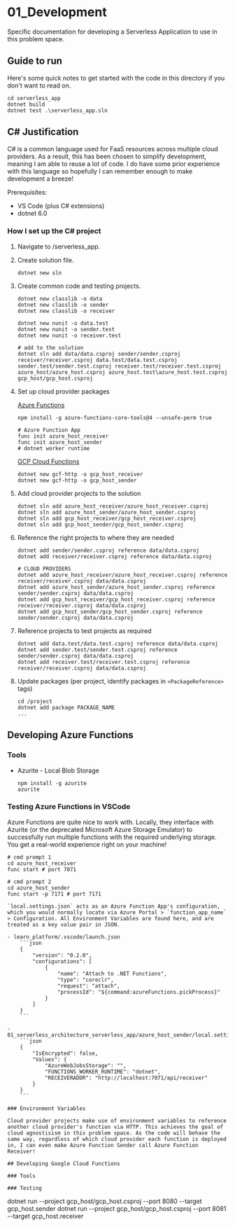 # 01_Development

Specific documentation for developing a Serverless Application to use in this problem space.

## Guide to run

Here's some quick notes to get started with the code in this directory if you don't want to read on.
```
cd serverless_app
dotnet build
dotnet test .\serverless_app.sln
```

## C# Justification

C# is a common language used for FaaS resources across multiple cloud providers. As a result, this has been chosen to simplify development, meaning I am able to reuse a lot of code. I do have some prior experience with this language so hopefully I can remember enough to make development a breeze!

Prerequisites:

- VS Code (plus C# extensions)
- dotnet 6.0

### How I set up the C# project

1. Navigate to /serverless_app.
1. Create solution file.
    ```
    dotnet new sln
    ```
1. Create common code and testing projects.
    ```
    dotnet new classlib -o data
    dotnet new classlib -o sender
    dotnet new classlib -o receiver

    dotnet new nunit -o data.test
    dotnet new nunit -o sender.test
    dotnet new nunit -o receiver.test
    
    # add to the solution
    dotnet sln add data/data.csproj sender/sender.csproj receiver/receiver.csproj data.test/data.test.csproj sender.test/sender.test.csproj receiver.test/receiver.test.csproj azure_host/azure_host.csproj azure_host.test\azure_host.test.csproj gcp_host/gcp_host.csproj
    ```
1. Set up cloud provider packages

    [Azure Functions](https://docs.microsoft.com/en-us/azure/azure-functions/functions-develop-vs-code?tabs=csharp)
    ```
    npm install -g azure-functions-core-tools@4 --unsafe-perm true

    # Azure Function App
    func init azure_host_receiver
    func init azure_host_sender
    # dotnet worker runtime
    ```
    [GCP Cloud Functions]()
    ```
    dotnet new gcf-http -o gcp_host_receiver
    dotnet new gcf-http -o gcp_host_sender
    ```
1. Add cloud provider projects to the solution
    ```
    dotnet sln add azure_host_receiver/azure_host_receiver.csproj
    dotnet sln add azure_host_sender/azure_host_sender.csproj
    dotnet sln add gcp_host_receiver/gcp_host_receiver.csproj
    dotnet sln add gcp_host_sender/gcp_host_sender.csproj
    ```
1. Reference the right projects to where they are needed
    ```
    dotnet add sender/sender.csproj reference data/data.csproj
    dotnet add receiver/receiver.csproj reference data/data.csproj

    # CLOUD PROVIDERS
    dotnet add azure_host_receiver/azure_host_receiver.csproj reference receiver/receiver.csproj data/data.csproj
    dotnet add azure_host_sender/azure_host_sender.csproj reference sender/sender.csproj data/data.csproj
    dotnet add gcp_host_receiver/gcp_host_receiver.csproj reference receiver/receiver.csproj data/data.csproj
    dotnet add gcp_host_sender/gcp_host_sender.csproj reference sender/sender.csproj data/data.csproj
    ```
1. Reference projects to test projects as required
    ```
    dotnet add data.test/data.test.csproj reference data/data.csproj
    dotnet add sender.test/sender.test.csproj reference sender/sender.csproj data/data.csproj
    dotnet add receiver.test/receiver.test.csproj reference receiver/receiver.csproj data/data.csproj
    ```
1. Update packages (per project, identify packages in `<PackageReference>` tags)
    ```
    cd /project
    dotnet add package PACKAGE_NAME
    ...
    ```

## Developing Azure Functions

### Tools
- Azurite - Local Blob Storage
    ```
    npm install -g azurite
    azurite
    ```

### Testing Azure Functions in VSCode

Azure Functions are quite nice to work with. Locally, they interface with Azurite (or the deprecated Microsoft Azure Storage Emulator) to successfully run multiple functions with the required underlying storage. You get a real-world experience right on your machine! 

```
# cmd prompt 1
cd azure_host_receiver
func start # port 7071

# cmd prompt 2
cd azure_host_sender
func start -p 7171 # port 7171

`local.settings.json` acts as an Azure Function App's configuration, which you would normally locate via Azure Portal > `function_app_name` > Configuration. All Environment Variables are found here, and are treated as a key value pair in JSON.

- learn_platform/.vscode/launch.json
    ```json
    {
        "version": "0.2.0",
        "configurations": [
            {
                "name": "Attach to .NET Functions",
                "type": "coreclr",
                "request": "attach",
                "processId": "${command:azureFunctions.pickProcess}"
            }
        ]
    }
    ```

- 01_serverless_architecture_serverless_app/azure_host_sender/local.settings.json
    ```json
    {
        "IsEncrypted": false,
        "Values": {
            "AzureWebJobsStorage": "",
            "FUNCTIONS_WORKER_RUNTIME": "dotnet",
            "RECEIVERADDR": "http://localhost:7071/api/receiver"
        }
    }
    ```

### Environment Variables

Cloud provider projects make use of environment variables to reference another cloud provider's function via HTTP. This achieves the goal of cloud agnostisism in this problem space. As the code will behave the same way, regardless of which cloud provider each function is deployed in, I can even make Azure Function Sender call Azure Function Receiver!

## Developing Google Cloud Functions

### Tools

### Testing
```
dotnet run --project gcp_host/gcp_host.csproj --port 8080 --target gcp_host.sender
dotnet run --project gcp_host/gcp_host.csproj --port 8081 --target gcp_host.receiver
